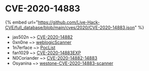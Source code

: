 # CVE-2020-14883
{% embed url="https://github.com/Live-Hack-CVE/full_database/blob/main/cves/2020/CVE-2020-14883.json" %}

* jas502n ~> [CVE-2020-14882](https://www.alice-snow.ru/2020/database/cve-2020-14883/cve-2020-14882-jas502n)
* 0xn0ne ~> [weblogicScanner](https://www.alice-snow.ru/2020/database/cve-2020-14883/weblogicscanner-0xn0ne)
* 1n7erface ~> [PocList](https://www.alice-snow.ru/2020/database/cve-2020-14883/poclist-1n7erface)
* fan1029 ~> [CVE-2020-14883EXP](https://www.alice-snow.ru/2020/database/cve-2020-14883/cve-2020-14883exp-fan1029)
* N0Coriander ~> [CVE-2020-14882-14883](https://www.alice-snow.ru/2020/database/cve-2020-14883/cve-2020-14882-14883-n0coriander)
* Osyanina ~> [westone-CVE-2020-14883-scanner](https://www.alice-snow.ru/2020/database/cve-2020-14883/westone-cve-2020-14883-scanner-osyanina)